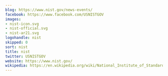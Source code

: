 ```yaml
---
blog: https://www.nist.gov/news-events/
facebook: https://www.facebook.com/USNISTGOV
images:
- nist-icon.svg
- nist-official.svg
- nist-ar21.svg
logohandle: nist
skipped: 0
sort: nist
title: nist
twitter: USNISTGOV
website: https://www.nist.gov/
wikipedia: https://en.wikipedia.org/wiki/National_Institute_of_Standards_and_Technology
---
```

